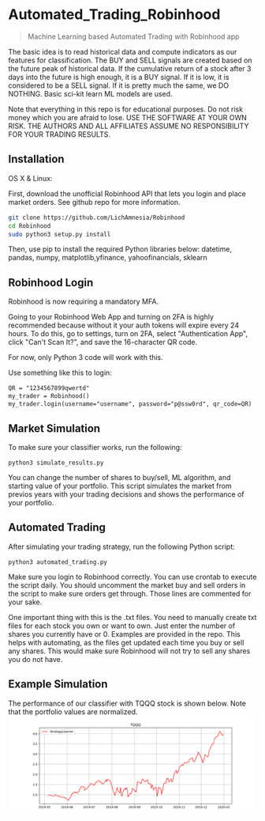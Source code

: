# Automated_Trading_Robinhood

> Machine Learning based Automated Trading with Robinhood app

The basic idea is to read historical data and compute indicators as our features for classification. The BUY and SELL signals are created based on the future peak of historical data. If the cumulative return of a stock after 3 days into the future is high enough, it is a BUY signal. If it is low, it is considered to be a SELL signal. If it is pretty much the same, we DO NOTHING. Basic sci-kit learn ML models are used. 

Note that everything in this repo is for educational purposes. Do not risk money which you are afraid to lose. USE THE SOFTWARE AT YOUR OWN RISK. THE AUTHORS AND ALL AFFILIATES ASSUME NO RESPONSIBILITY FOR YOUR TRADING RESULTS.

## Installation

OS X & Linux:

First, download the unofficial Robinhood API that lets you login and place market orders. See github repo for more information.

```sh
git clone https://github.com/LichAmnesia/Robinhood
cd Robinhood
sudo python3 setup.py install
```
Then, use pip to install the required Python libraries below:
datetime, pandas, numpy, matplotlib,yfinance, yahoofinancials, sklearn

## Robinhood Login 
Robinhood is now requiring a mandatory MFA.

Going to your Robinhood Web App and turning on 2FA is highly recommended because without it your auth tokens will expire every 24 hours. To do this, go to settings, turn on 2FA, select "Authentication App", click "Can't Scan It?", and save the 16-character QR code.

For now, only Python 3 code will work with this.

Use something like this to login:
```
QR = "1234567899qwertd"
my_trader = Robinhood()
my_trader.login(username="username", password="p@ssw0rd", qr_code=QR)
```

## Market Simulation
To make sure your classifier works, run the following: 
```
python3 simulate_results.py
```
You can change the number of shares to buy/sell, ML algorithm, and starting value of your portfolio. This script simulates the market from previos years with your trading decisions and shows the performance of your portfolio. 

## Automated Trading
After simulating your trading strategy, run the following Python script: 
```
python3 automated_trading.py
```
Make sure you login to Robinhood correctly. You can use crontab to execute the script daily. You should uncomment the market buy and sell orders in the script to make sure orders get through. Those lines are commented for your sake.

One important thing with this is the .txt files. You need to manually create txt files for each stock you own or want to own. Just enter the number of shares you currently have or 0. Examples are provided in the repo. This helps with automating, as the files get updated each time you buy or sell any shares. This would make sure Robinhood will not try to sell any shares you do not have. 

## Example Simulation
The performance of our classifier with TQQQ stock is shown below. Note that the portfolio values are normalized.
![](TQQQ.png)
